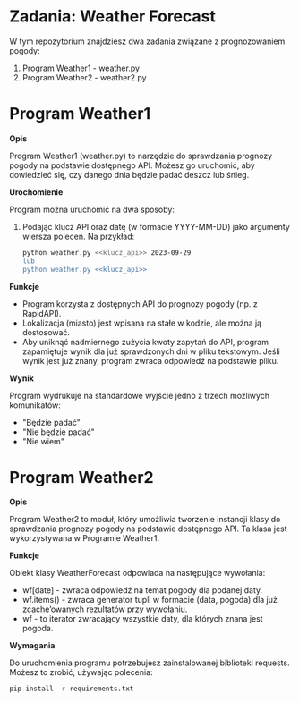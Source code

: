 # Zadania: Weather Forecast

W tym repozytorium znajdziesz dwa zadania związane z prognozowaniem pogody:

1. Program Weather1 - weather.py
3. Program Weather2 - weather2.py

# Program Weather1

**Opis**

Program Weather1 (weather.py) to narzędzie do sprawdzania prognozy pogody na podstawie dostępnego API. 
Możesz go uruchomić, aby dowiedzieć się, czy danego dnia będzie padać deszcz lub śnieg.

**Urochomienie**

Program można uruchomić na dwa sposoby:

1. Podając klucz API oraz datę (w formacie YYYY-MM-DD) jako argumenty wiersza poleceń. Na przykład:

   ```bash
   python weather.py <<klucz_api>> 2023-09-29
   lub
   python weather.py <<klucz_api>>

**Funkcje**

- Program korzysta z dostępnych API do prognozy pogody (np. z RapidAPI).
- Lokalizacja (miasto) jest wpisana na stałe w kodzie, ale można ją dostosować.
- Aby uniknąć nadmiernego zużycia kwoty zapytań do API, program zapamiętuje wynik dla już sprawdzonych dni w pliku tekstowym. Jeśli wynik jest już znany, program zwraca odpowiedź na podstawie pliku.

**Wynik**

Program wydrukuje na standardowe wyjście jedno z trzech możliwych komunikatów: 
- "Będzie padać"
- "Nie będzie padać"
- "Nie wiem"

# Program Weather2

**Opis**

Program Weather2 to moduł, który umożliwia tworzenie instancji klasy do sprawdzania prognozy pogody na podstawie dostępnego API. 
Ta klasa jest wykorzystywana w Programie Weather1.

**Funkcje**

Obiekt klasy WeatherForecast odpowiada na następujące wywołania:
- wf[date] - zwraca odpowiedź na temat pogody dla podanej daty.
- wf.items() - zwraca generator tupli w formacie (data, pogoda) dla już zcache’owanych rezultatów przy wywołaniu.
- wf - to iterator zwracający wszystkie daty, dla których znana jest pogoda.

**Wymagania**

Do uruchomienia programu potrzebujesz zainstalowanej biblioteki requests. Możesz to zrobić, używając polecenia:

```bash
pip install -r requirements.txt


